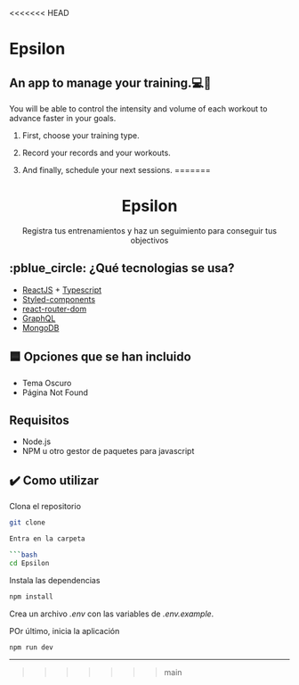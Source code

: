 <<<<<<< HEAD
# Epsilon

## An app to manage your training.💻💪

You will be able to control the intensity and volume of each workout
to advance faster in your goals.

1. First, choose your training type.

2. Record your records and your workouts.

3. And finally, schedule your next sessions.
=======
<h1 align="center">Epsilon</h1>

<p align="center">
  Registra tus entrenamientos y haz un seguimiento para conseguir tus objectivos
</p>

## :pblue_circle: ¿Qué tecnologias se usa?

- [ReactJS](https://reactjs.org/) + [Typescript](https://www.typescriptlang.org/)
- [Styled-components](https://styled-components.com/)
- [react-router-dom](https://reactrouter.com/web/guides/quick-start)
- [GraphQL](https://graphql.org/)
- [MongoDB](https://docs.mongodb.com/)


## :blue_square: Opciones que se han incluido

- Tema Oscuro
- Página Not Found

## Requisitos

- Node.js
- NPM u otro gestor de paquetes para javascript

## :heavy_check_mark: Como utilizar

Clona el repositorio

```bash
git clone 

Entra en la carpeta

```bash
cd Epsilon
```

Instala las dependencias

```bash
npm install
```

Crea un archivo *.env* con las variables de *.env.example*.

POr último, inicia la aplicación

```bash
npm run dev
```

---  
>>>>>>> main
